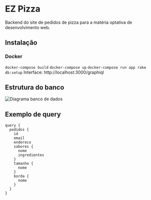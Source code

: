 # EZ Pizza
Backend do site de pedidos de pizza para a matéria optativa de desenvolvimento web.

## Instalação

### Docker
`docker-compose build` `docker-compose up` `docker-compose run app rake db:setup`
Interface: http://localhost:3000/graphiql

## Estrutura do banco

![Diagrama banco de dados](https://i.imgur.com/8DfMqgt.png)

## Exemplo de query

```
query {
  pedidos {
    id
    email
    endereco
    sabores {
      nome
      ingredientes
    }
    tamanho {
      nome
    }
    borda {
      nome
    }
  }
}
```
